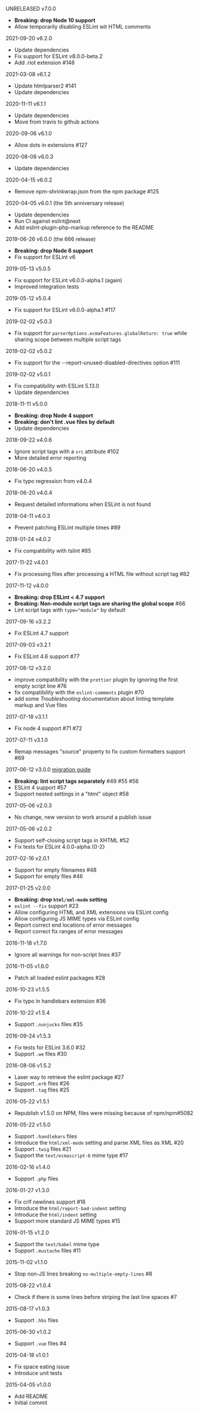 UNRELEASED v7.0.0

- **Breaking: drop Node 10 support**
- Allow temporarily disabling ESLint wit HTML comments

2021-09-20 v6.2.0

- Update dependencies
- Fix support for ESLint v8.0.0-beta.2
- Add .riot extension #146

2021-03-08 v6.1.2

- Update htmlparser2 #141
- Update dependencies

2020-11-11 v6.1.1

- Update dependencies
- Move from travis to github actions

2020-09-06 v6.1.0

- Allow dots in extensions #127

2020-08-08 v6.0.3

- Update dependencies

2020-04-15 v6.0.2

- Remove npm-shrinkwrap.json from the npm package #125

2020-04-05 v6.0.1 (the 5th anniversary release)

- Update dependencies
- Run CI against eslint@next
- Add eslint-plugin-php-markup reference to the README

2019-06-26 v6.0.0 (the 666 release)

- **Breaking: drop Node 6 support**
- Fix support for ESLint v6

2019-05-13 v5.0.5

- Fix support for ESLint v6.0.0-alpha.1 (again)
- Improved integration tests

2019-05-12 v5.0.4

- Fix support for ESLint v6.0.0-alpha.1 #117

2019-02-02 v5.0.3

- Fix support for `parserOptions.ecmaFeatures.globalReturn: true` while sharing scope between multiple script tags

2019-02-02 v5.0.2

- Fix support for the --report-unused-disabled-directives option #111

2019-02-02 v5.0.1

- Fix compatibility with ESLint 5.13.0
- Update dependencies

2018-11-11 v5.0.0

- **Breaking: drop Node 4 support**
- **Breaking: don't lint .vue files by default**
- Update dependencies

2018-09-22 v4.0.6

- Ignore script tags with a `src` attribute #102
- More detailed error reporting

2018-06-20 v4.0.5

- Fix typo regression from v4.0.4

2018-06-20 v4.0.4

- Request detailed informations when ESLint is not found

2018-04-11 v4.0.3

- Prevent patching ESLint multiple times #89

2018-01-24 v4.0.2

- Fix compatibility with tslint #85

2017-11-22 v4.0.1

- Fix processing files after processing a HTML file without script tag #82

2017-11-12 v4.0.0

- **Breaking: drop ESLint < 4.7 support**
- **Breaking: Non-module script tags are sharing the global scope** #66
- Lint script tags with `type="module"` by default

2017-09-16 v3.2.2

- Fix ESLint 4.7 support

2017-09-03 v3.2.1

- Fix ESLint 4.6 support #77

2017-08-12 v3.2.0

- improve compatibility with the `prettier` plugin by ignoring the first empty script line #76
- fix compatibility with the `eslint-comments` plugin #70
- add some _Troubleshooting_ documentation about linting template markup and Vue files

2017-07-18 v3.1.1

- Fix node 4 support #71 #72

2017-07-11 v3.1.0

- Remap messages "source" property to fix custom formatters support #69

2017-06-12 v3.0.0 [migration guide](MIGRATION_TO_V3.md)

- **Breaking: lint script tags separately** #49 #55 #56
- ESLint 4 support #57
- Support nested settings in a "html" object #58

2017-05-06 v2.0.3

- No change, new version to work around a publish issue

2017-05-06 v2.0.2

- Support self-closing script tags in XHTML #52
- Fix tests for ESLint 4.0.0-alpha.{0-2}

2017-02-16 v2.0.1

- Support for empty filenames #48
- Support for empty files #46

2017-01-25 v2.0.0

- **Breaking: drop `html/xml-mode` setting**
- `eslint --fix` support #23
- Allow configuring HTML and XML extensions via ESLint config
- Allow configuring JS MIME types via ESLint config
- Report correct end locations of error messages
- Report correct fix ranges of error messages

2016-11-18 v1.7.0

- Ignore all warnings for non-script lines #37

2016-11-05 v1.6.0

- Patch all loaded eslint packages #28

2016-10-23 v1.5.5

- Fix typo in handlebars extension #36

2016-10-22 v1.5.4

- Support `.nunjucks` files #35

2016-09-24 v1.5.3

- Fix tests for ESLint 3.6.0 #32
- Support `.we` files #30

2016-08-06 v1.5.2

- Laxer way to retrieve the eslint package #27
- Support `.erb` files #26
- Support `.tag` files #25

2016-05-22 v1.5.1

- Republish v1.5.0 on NPM, files were missing because of npm/npm#5082

2016-05-22 v1.5.0

- Support `.handlebars` files
- Introduce the `html/xml-mode` setting and parse XML files as XML #20
- Support `.twig` files #21
- Support the `text/ecmascript-6` mime type #17

2016-02-16 v1.4.0

- Support `.php` files

2016-01-27 v1.3.0

- Fix crlf newlines support #16
- Introduce the `html/report-bad-indent` setting
- Introduce the `html/indent` setting
- Support more standard JS MIME types #15

2016-01-15 v1.2.0

- Support the `text/babel` mime type
- Support `.mustache` files #11

2015-11-02 v1.1.0

- Stop non-JS lines breaking `no-multiple-empty-lines` #8

2015-08-22 v1.0.4

- Check if there is some lines before striping the last line spaces #7

2015-08-17 v1.0.3

- Support `.hbs` files

2015-06-30 v1.0.2

- Support `.vue` files #4

2015-04-18 v1.0.1

- Fix space eating issue
- Introduce unit tests

2015-04-05 v1.0.0

- Add README
- Initial commit

